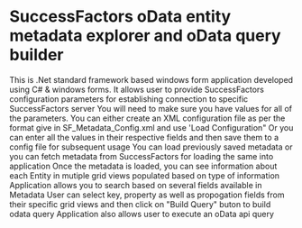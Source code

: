 # SuccessFactors oData entity metadata explorer and oData query builder
This is .Net standard framework based windows form application developed using C# & windows forms.
It allows user to provide SuccessFactors configuration parameters for establishing connection to specific SuccessFactors server
You will need to make sure you have values for all of the parameters. 
  You can either create an XML configuration file as per the format give in SF_Metadata_Config.xml and use 'Load Configuration"
  Or you can enter all the values in their respective fields and then save them to a config file for subsequent usage
You can load previously saved metadata or you can fetch metadata from SuccessFactors for loading the same into application
Once the metadata is loaded, you can see information about each Entity in mutiple grid views populated based on type of information
Application allows you to search based on several fields available in Metadata
User can select key, property as well as propogation fields from their specific grid views and then click on "Build Query" buton to build odata query
Application also allows user to execute an oData api query
